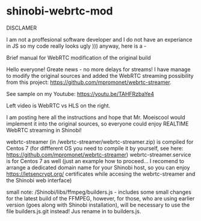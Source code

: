 # shinobi-webrtc-mod

DISCLAMER

I am not a proffesional software developer and I do not have an experiance in JS
so my code really looks ugly )))
anyway, here is a -

Brief manual for WebRTC modification of the original build

Hello everyone! Greate news - no more delays for streams! I have manage to modify the original sources and added the WebRTC streaming possibility from this project: https://github.com/mpromonet/webrtc-streamer.

See sample on my Youtube: https://youtu.be/TAHFRzbaYe4

Left video is WebRTC vs HLS on the right.

I am posting here all the instructions and hope that Mr. Moeiscool would implement it into the original sources, so everyone could enjoy REALTIME WebRTC streaming in Shinobi!

webrtc-streamer (in /webrtc-streamer/webrtc-streamer.zip) is compiled for Centos 7 (for diffferent OS you need to compile it by yourself, see here: https://github.com/mpromonet/webrtc-streamer)
webrtc-streamer.service is for Centos 7 as well (just an example how to proceed... I recomend to arrange a dedicated domain name for your Shinobi host, so you can enjoy https://letsencrypt.org/ certificates while accesing the webrtc-streamer and the Shinobi web interface)

small note:
/Shinobi/libs/ffmpeg/builders.js - includes some small changes for the latest build of the FFMPEG, however, for those, who are using earlier version (goes along with Shinobi installation), will be necessary to use the file builders.js.git instead! Jus rename in to builders.js.


